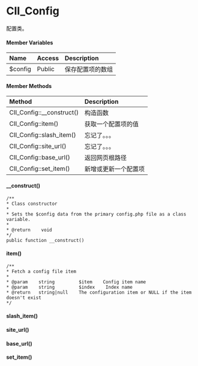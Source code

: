 # CII\_Config

配置类。

#### Member Variables

| Name | Access | Description |
| :--- | :--- | :--- |
| $config | Public | 保存配置项的数组 |

#### Member Methods

| Method | Description |
| :--- | :--- |
| CII\_Config::\_\_construct\(\) | 构造函数 |
| CII\_Config::item\(\) | 获取一个配置项的值 |
| CII\_Config::slash\_item\(\) | 忘记了。。。 |
| CII\_Config::site\_url\(\) | 忘记了。。。 |
| CII\_Config::base\_url\(\) | 返回网页根路径 |
| CII\_Config::set\_item\(\) | 新增或更新一个配置项 |

#### \_\_construct\(\)

```
/**
* Class constructor
*
* Sets the $config data from the primary config.php file as a class variable.
*
* @return    void
*/
public function __construct()
```

#### item\(\)

```
/**
* Fetch a config file item
*
* @param    string         $item    Config item name
* @param    string         $index    Index name
* @return   string|null    The configuration item or NULL if the item doesn't exist
*/
```

#### slash\_item\(\)

#### site\_url\(\)

#### base\_url\(\)

#### set\_item\(\)



